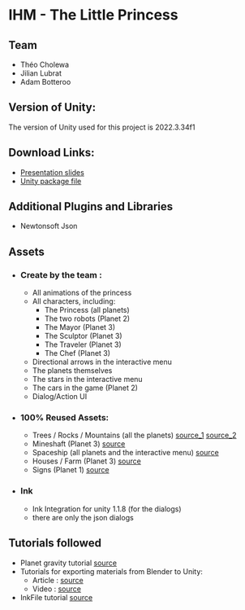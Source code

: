 ﻿# IHM - The Little Princess

## Team

- Théo Cholewa
- Jilian Lubrat
- Adam Botteroo

## Version of Unity:
The version of Unity used for this project is 2022.3.34f1

## Download Links:
- [Presentation slides](https://docs.google.com/presentation/d/1xdE-31O4nPkUNoVRPFLlrhInRF5u_cL06KqWYJiBcQA/edit?usp=sharing)
- [Unity package file]()

## Additional Plugins and Libraries
- Newtonsoft Json

## Assets

- ### Create by the team :
    - All animations of the princess
    - All characters, including:
      - The Princess (all planets)
      - The two robots (Planet 2)
      - The Mayor (Planet 3) 
      - The Sculptor (Planet 3) 
      - The Traveler (Planet 3)   
      - The Chef (Planet 3) 
    - Directional arrows in the interactive menu
    - The planets themselves
    - The stars in the interactive menu
    - The cars in the game (Planet 2)
    - Dialog/Action UI

- ### 100% Reused Assets:
  - Trees / Rocks / Mountains (all the planets) [source_1](https://assetstore.unity.com/packages/3d/environments/lowpoly-forest-lite-291277) [source_2](https://assetstore.unity.com/packages/3d/environments/landscapes/free-low-poly-nature-forest-205742)
  - Mineshaft (Planet 3) [source](https://assetstore.unity.com/packages/3d/props/free-mining-pack-low-poly-ores-gems-tools-props-189962)
  - Spaceship (all planets and the interactive menu) [source](https://sketchfab.com/3d-models/low-poly-space-ship-587941c9c11742c6b82dfb99e7b210b9#download)
  - Houses / Farm (Planet 3) [source](https://assetstore.unity.com/packages/3d/environments/lowpoly-nature-village-pack-165318)
  - Signs (Planet 1) [source](https://assetstore.unity.com/packages/3d/environments/fantasy/fantasy-lowpoly-pack-demo-301518)

- ### Ink
  - Ink Integration for unity 1.1.8 (for the dialogs)
  - there are only the json dialogs

## Tutorials followed
- Planet gravity tutorial [source](https://www.youtube.com/watch?v=x_5pxFtDMMI)
- Tutorials for exporting materials from Blender to Unity:
  - Article : [source](https://makeyourgame.fun/tutoriel/jeux-videos/unity/utiliser-une-texture-blender-dans-unity)
  - Video : [source](https://www.youtube.com/watch?v=3S0QuJD1UfQ)
- InkFile tutorial [source](https://youtu.be/-nK-tQ_vc0Y?si=XkRO7YqYDkUkzAKw)